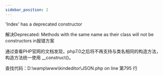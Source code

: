 ```yaml
---
sidebar_position: 2
---
```




'Index' has a deprecated constructor


解决Deprecated: Methods with the same name as their class will not be constructors in报错方案


通过查看PHP官网的文档发现，php7.0之后将不再支持与类名相同的构造方法，构造方法统一使用 __construct()。

查找代码：D:\wamp\www\kindeditor\JSON.php on line 第795 行



